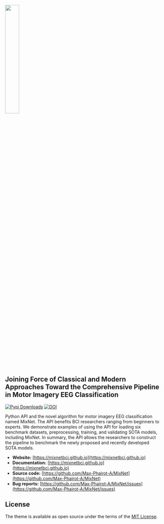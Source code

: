 [<img src="https://mixnetbci.github.io//assets/images/mixnet-logo.png" width="30%" height="30%">](https://mixnetbci.github.io)

## Joining Force of Classical and Modern Approaches Toward the Comprehensive Pipeline in Motor Imagery EEG Classification

<!-- [![Open In Colab](https://colab.research.google.com/assets/colab-badge.svg)](https://colab.research.google.com/drive/1IE5J0Yn10ZIhWjSatQn_QWJWZblr6tZy?usp=sharing) -->
[![Pypi Downloads](https://img.shields.io/pypi/v/mixnet-bci?color=green&logo=pypi&logoColor=white)](https://pypi.org/project/mixnet-bci)
[![DOI](https://img.shields.io/badge/DOI-10.1109%2FJIOT.2024.3402254-blue)](https://ieeexplore.ieee.org/document/10533256)
<!-- [![Pypi Downloads](https://img.shields.io/pypi/v/min2net?color=green&logo=pypi&logoColor=white)](https://pypi.org/project/min2net)
[![DOI](https://img.shields.io/badge/DOI-10.1109%2FTBME.2021.3137184-blue)](https://ieeexplore.ieee.org/document/9658165) -->


Python API and the novel algorithm for motor imagery EEG classification named MixNet. The API benefits BCI researchers ranging from beginners to experts. We demonstrate examples of using the API for loading six benchmark datasets, preprocessing, training, and validating SOTA models, including MixNet. In summary, the API allows the researchers to construct the pipeline to benchmark the newly proposed and recently developed SOTA models.

- **Website:** [https://mixnetbci.github.io](https://mixnetbci.github.io)
- **Documentation:** [https://mixnetbci.github.io](https://mixnetbci.github.io)
- **Source code:** [https://github.com/Max-Phairot-A/MixNet](https://github.com/Max-Phairot-A/MixNet)
- **Bug reports:** [https://github.com/Max-Phairot-A/MixNet/issues](https://github.com/Max-Phairot-A/MixNet/issues)


## License

The theme is available as open source under the terms of the [MIT License](http://opensource.org/licenses/MIT).
